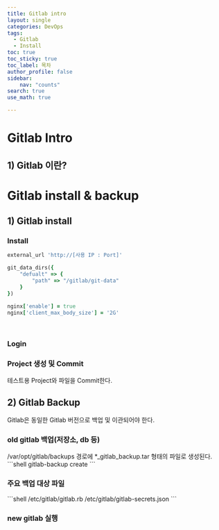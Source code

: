 ```yaml
---
title: Gitlab intro
layout: single
categories: DevOps
tags:
  - Gitlab
  - Install
toc: true
toc_sticky: true
toc_label: 목차
author_profile: false
sidebar: 
    nav: "counts"
search: true
use_math: true

---
```

# Gitlab Intro
## 1) Gitlab 이란?

# Gitlab install & backup
## 1) Gitlab install
### Install

```rb
external_url 'http://[사용 IP : Port]'

git_data_dirs({
	"defualt" => {
		"path" => "/gitlab/git-data"
	}
})

nginx['enable'] = true
nginx['client_max_body_size'] = '2G'

```
<br>


### Login



### Project 생성 및 Commit
테스트용 Project와 파일을 Commit한다.


## 2) Gitlab Backup
Gitlab은 동일한 Gitlab 버전으로 백업 및 이관되어야 한다.
<h3> old gitlab 백업(저장소, db 등) </h3>
/var/opt/gitlab/backups 경로에 *_gitlab_backup.tar 형태의 파일로 생성된다.
```shell
gitlab-backup create
```
<br>

<h3> 주요 백업 대상 파일 </h3>
```shell
/etc/gitlab/gitlab.rb
/etc/gitlab/gitlab-secrets.json
```
<br>

<h3> new gitlab 실행 </h3>
